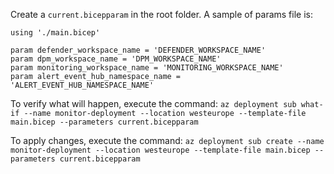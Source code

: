 Create a `current.bicepparam` in the root folder. 
A sample of params file is:

```
using './main.bicep'

param defender_workspace_name = 'DEFENDER_WORKSPACE_NAME'
param dpm_workspace_name = 'DPM_WORKSPACE_NAME'
param monitoring_workspace_name = 'MONITORING_WORKSPACE_NAME'
param alert_event_hub_namespace_name = 'ALERT_EVENT_HUB_NAMESPACE_NAME'
```

To verify what will happen, execute the command: `az deployment sub what-if --name monitor-deployment --location westeurope --template-file main.bicep --parameters current.bicepparam`


To apply changes, execute the command: `az deployment sub create --name monitor-deployment --location westeurope --template-file main.bicep --parameters current.bicepparam`